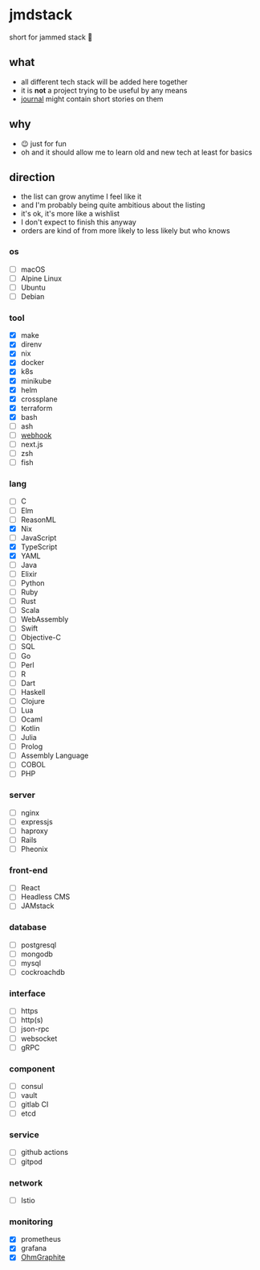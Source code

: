 # jmdstack

short for jammed stack 🤪

## what
- all different tech stack will be added here together
- it is **not** a project trying to be useful by any means
- [journal](./journal) might contain short stories on them

## why
- 😉 just for fun
- oh and it should allow me to learn old and new tech at least for basics

## direction
- the list can grow anytime I feel like it
- and I'm probably being quite ambitious about the listing
- it's ok, it's more like a wishlist
- I don't expect to finish this anyway
- orders are kind of from more likely to less likely but who knows

### os
- [ ] macOS
- [ ] Alpine Linux
- [ ] Ubuntu
- [ ] Debian

### tool
- [x] make
- [x] direnv
- [x] nix
- [x] docker
- [x] k8s
- [x] minikube
- [x] helm
- [x] crossplane
- [x] terraform
- [x] bash
- [ ] ash
- [ ] [webhook](https://github.com/adnanh/webhook)
- [ ] next.js
- [ ] zsh
- [ ] fish

### lang
- [ ] C
- [ ] Elm
- [ ] ReasonML
- [x] Nix
- [ ] JavaScript
- [x] TypeScript
- [x] YAML
- [ ] Java
- [ ] Elixir
- [ ] Python
- [ ] Ruby
- [ ] Rust
- [ ] Scala
- [ ] WebAssembly
- [ ] Swift
- [ ] Objective-C
- [ ] SQL
- [ ] Go
- [ ] Perl
- [ ] R
- [ ] Dart
- [ ] Haskell
- [ ] Clojure
- [ ] Lua
- [ ] Ocaml
- [ ] Kotlin
- [ ] Julia
- [ ] Prolog
- [ ] Assembly Language
- [ ] COBOL
- [ ] PHP

### server
- [ ] nginx
- [ ] expressjs
- [ ] haproxy
- [ ] Rails
- [ ] Pheonix

### front-end
- [ ] React
- [ ] Headless CMS
- [ ] JAMstack

### database
- [ ] postgresql
- [ ] mongodb
- [ ] mysql
- [ ] cockroachdb

### interface
- [ ] https
- [ ] http(s)
- [ ] json-rpc
- [ ] websocket
- [ ] gRPC

### component
- [ ] consul
- [ ] vault
- [ ] gitlab CI
- [ ] etcd

### service
- [ ] github actions
- [ ] gitpod

### network
- [ ] Istio

### monitoring
- [x] prometheus
- [x] grafana
- [x] [OhmGraphite](https://github.com/nickbabcock/OhmGraphite)
